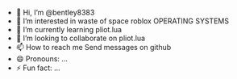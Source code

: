 - 👋 Hi, I’m @bentley8383
- 👀 I’m interested in waste of space roblox OPERATING SYSTEMS
- 🌱 I’m currently learning pliot.lua
- 💞️ I’m looking to collaborate on pliot.lua
- 📫 How to reach me Send messages on github
- 😄 Pronouns: ...
- ⚡ Fun fact: ...

<!---
bentley8383/bentley8383 is a ✨ special ✨ repository because its `README.md` (this file) appears on your GitHub profile.
You can click the Preview link to take a look at your changes.
--->
